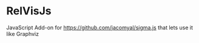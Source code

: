 # RelVisJs
JavaScript Add-on for https://github.com/jacomyal/sigma.js that lets use it like Graphviz 
